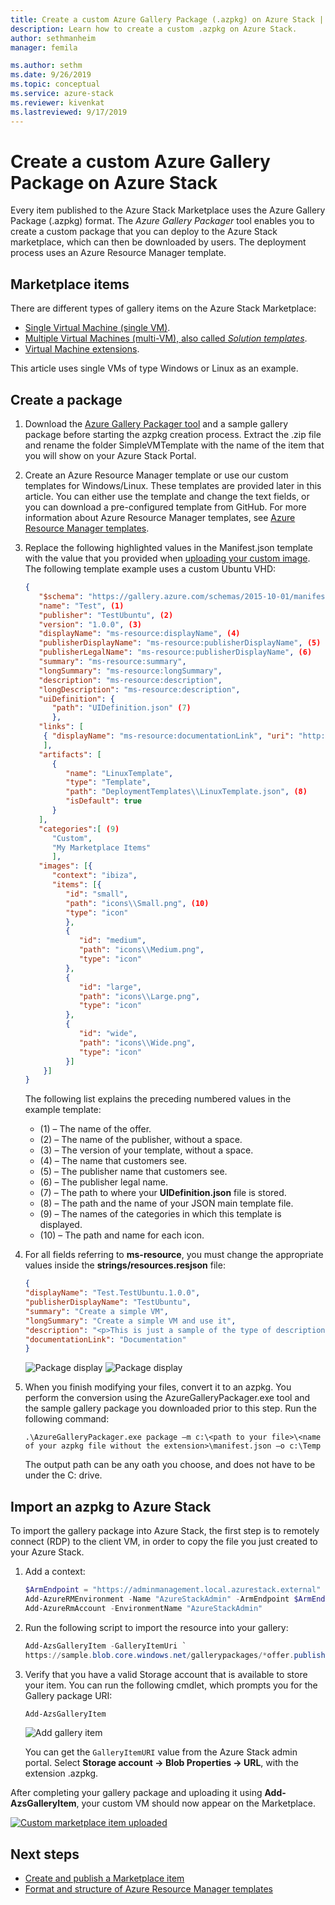 ```yaml
---
title: Create a custom Azure Gallery Package (.azpkg) on Azure Stack | Microsoft Docs
description: Learn how to create a custom .azpkg on Azure Stack.
author: sethmanheim
manager: femila

ms.author: sethm
ms.date: 9/26/2019
ms.topic: conceptual
ms.service: azure-stack
ms.reviewer: kivenkat
ms.lastreviewed: 9/17/2019
---
```


# Create a custom Azure Gallery Package on Azure Stack

Every item published to the Azure Stack Marketplace uses the Azure Gallery Package (.azpkg) format. The *Azure Gallery Packager* tool enables you to create a custom package that you can deploy to the Azure Stack marketplace, which can then be downloaded by users. The deployment process uses an Azure Resource Manager template.

## Marketplace items

There are different types of gallery items on the Azure Stack Marketplace:

- [Single Virtual Machine (single VM)](/azure/marketplace/marketplace-virtual-machines).
- [Multiple Virtual Machines (multi-VM), also called *Solution templates*](/azure/marketplace/marketplace-solution-templates).
- [Virtual Machine extensions](/azure/virtual-machines/extensions/overview).

This article uses single VMs of type Windows or Linux as an example.

## Create a package

1. Download the [Azure Gallery Packager tool](https://www.aka.ms/azurestackmarketplaceitem) and a sample gallery package before starting the azpkg creation process. Extract the .zip file and rename the folder SimpleVMTemplate with the name of the item that you will show on your Azure Stack Portal. 

2. Create an Azure Resource Manager template or use our custom templates for Windows/Linux. These templates are provided later in this article. You can either use the template and change the text fields, or you can download a pre-configured template from GitHub. For more information about Azure Resource Manager templates, see [Azure Resource Manager templates](/azure/azure-resource-manager/resource-group-authoring-templates).

3. Replace the following highlighted values in the Manifest.json template with the value that you provided when [uploading your custom image](azure-stack-add-vm-image.md#add-a-custom-vm-image-to-the-marketplace-using-the-portal). The following template example uses a custom Ubuntu VHD:

    ```json
    {
       "$schema": "https://gallery.azure.com/schemas/2015-10-01/manifest.json#",
       "name": "Test", (1)
       "publisher": "TestUbuntu", (2)
       "version": "1.0.0", (3)
       "displayName": "ms-resource:displayName", (4)
       "publisherDisplayName": "ms-resource:publisherDisplayName", (5)
       "publisherLegalName": "ms-resource:publisherDisplayName", (6)
       "summary": "ms-resource:summary",
       "longSummary": "ms-resource:longSummary",
       "description": "ms-resource:description",
       "longDescription": "ms-resource:description",
       "uiDefinition": {
          "path": "UIDefinition.json" (7)
          },
       "links": [
        { "displayName": "ms-resource:documentationLink", "uri": "http://go.microsoft.com/fwlink/?LinkId=532898" }
        ],
       "artifacts": [
          {
             "name": "LinuxTemplate",
             "type": "Template",
             "path": "DeploymentTemplates\\LinuxTemplate.json", (8)
             "isDefault": true
          }
       ],
       "categories":[ (9)
          "Custom",
          "My Marketplace Items"
          ],
       "images": [{
          "context": "ibiza",
          "items": [{
             "id": "small",
             "path": "icons\\Small.png", (10)
             "type": "icon"
             },
             {
                "id": "medium",
                "path": "icons\\Medium.png",
                "type": "icon"
             },
             {
                "id": "large",
                "path": "icons\\Large.png",
                "type": "icon"
             },
             {
                "id": "wide",
                "path": "icons\\Wide.png",
                "type": "icon"
             }]
        }]
    }
    ```

    The following list explains the preceding numbered values in the example template:

    - (1) – The name of the offer.
    - (2) – The name of the publisher, without a space.
    - (3) – The version of your template, without a space.
    - (4) – The name that customers see.
    - (5) – The publisher name that customers see.
    - (6) – The publisher legal name.
    - (7) – The path to where your **UIDefinition.json** file is stored.  
    - (8) – The path and the name of your JSON main template file.
    - (9) – The names of the categories in which this template is displayed.
    - (10) – The path and name for each icon.

4. For all fields referring to **ms-resource**, you must change the appropriate values inside the **strings/resources.resjson** file:

    ```json
    {
    "displayName": "Test.TestUbuntu.1.0.0",
    "publisherDisplayName": "TestUbuntu",
    "summary": "Create a simple VM",
    "longSummary": "Create a simple VM and use it",
    "description": "<p>This is just a sample of the type of description you could create for your gallery item!</p><p>This is a second paragraph.</p>",
    "documentationLink": "Documentation"
    }
    ```

    ![Package display](media/azure-stack-create-azpkg/pkg1.png)
    ![Package display](media/azure-stack-create-azpkg/pkg2.png)

5. When you finish modifying your files, convert it to an azpkg. You perform the conversion using the AzureGalleryPackager.exe tool and the sample gallery package you downloaded prior to this step. Run the following command:

    ```shell
    .\AzureGalleryPackager.exe package –m c:\<path to your file>\<name of your azpkg file without the extension>\manifest.json –o c:\Temp
    ```

    The output path can be any oath you choose, and does not have to be under the C: drive.

## Import an azpkg to Azure Stack

To import the gallery package into Azure Stack, the first step is to remotely connect (RDP) to the client VM, in order to copy the file you just created to your Azure Stack.

1. Add a context:

    ```powershell
    $ArmEndpoint = "https://adminmanagement.local.azurestack.external"
    Add-AzureRMEnvironment -Name "AzureStackAdmin" -ArmEndpoint $ArmEndpoint
    Add-AzureRmAccount -EnvironmentName "AzureStackAdmin"
    ```

2. Run the following script to import the resource into your gallery:

    ```powershell
    Add-AzsGalleryItem -GalleryItemUri `
    https://sample.blob.core.windows.net/gallerypackages/*offer.publisher.version*.azpkg –Verbose
    ```

3. Verify that you have a valid Storage account that is available to store your item. You can run the following cmdlet, which prompts you for the Gallery package URI:

    ```powershell
    Add-AzsGalleryItem
    ```

    ![Add gallery item](media/azure-stack-create-azpkg/pkg5.png)

    You can get the `GalleryItemURI` value from the Azure Stack admin portal. Select **Storage account -> Blob Properties -> URL**, with the extension .azpkg.

After completing your gallery package and uploading it using **Add-AzsGalleryItem**, your custom VM should now appear on the Marketplace.

[![Custom marketplace item uploaded](media/azure-stack-create-azpkg/pkg6sm.png "Custom marketplace item uploaded")](media/azure-stack-create-azpkg/pkg6.png#lightbox)

## Next steps

- [Create and publish a Marketplace item](azure-stack-create-and-publish-marketplace-item.md)
- [Format and structure of Azure Resource Manager templates](/azure/azure-resource-manager/resource-group-authoring-templates)
